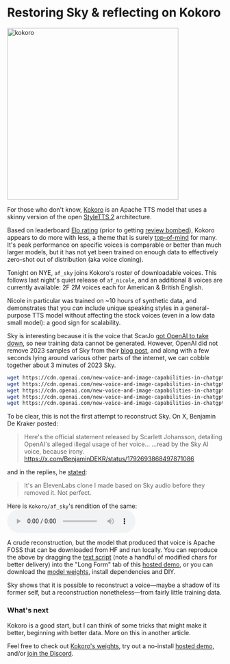 # Restoring Sky & reflecting on Kokoro

<img src="https://static0.gamerantimages.com/wordpress/wp-content/uploads/2024/08/terminator-zero-41-1.jpg" width="400" alt="kokoro" />

For those who don't know, [Kokoro](https://huggingface.co/hexgrad/Kokoro-82M) is an Apache TTS model that uses a skinny version of the open [StyleTTS 2](https://github.com/yl4579/StyleTTS2/tree/main) architecture.

Based on leaderboard [Elo rating](https://huggingface.co/hexgrad/Kokoro-82M#evaluation) (prior to getting [review bombed](https://huggingface.co/datasets/Pendrokar/TTS_Arena/discussions/2)), Kokoro appears to do more with less, a theme that is surely [top-of-mind](https://huggingface.co/deepseek-ai/DeepSeek-V3) for many. It's peak performance on specific voices is comparable or better than much larger models, but it has not yet been trained on enough data to effectively zero-shot out of distribution (aka voice cloning).

Tonight on NYE, `af_sky` joins Kokoro's roster of downloadable voices. This follows last night's quiet release of `af_nicole`, and an additional 8 voices are currently available: 2F 2M voices each for American & British English.

Nicole in particular was trained on ~10 hours of synthetic data, and demonstrates that you _can_ include unique speaking styles in a general-purpose TTS model without affecting the stock voices (even in a low data small model): a good sign for scalability.

Sky is interesting because it is the voice that ScarJo [got OpenAI to take down](https://x.com/OpenAI/status/1792443575839678909), so new training data cannot be generated. However, OpenAI did not remove 2023 samples of Sky from their [blog post](https://openai.com/index/chatgpt-can-now-see-hear-and-speak/), and along with a few seconds lying around various other parts of the internet, we can cobble together about 3 minutes of 2023 Sky.

```sh
wget https://cdn.openai.com/new-voice-and-image-capabilities-in-chatgpt/hd/story-sky.mp3
wget https://cdn.openai.com/new-voice-and-image-capabilities-in-chatgpt/hd/recipe-sky.mp3
wget https://cdn.openai.com/new-voice-and-image-capabilities-in-chatgpt/hd/speech-sky.mp3
wget https://cdn.openai.com/new-voice-and-image-capabilities-in-chatgpt/hd/poem-sky.mp3
wget https://cdn.openai.com/new-voice-and-image-capabilities-in-chatgpt/hd/info-sky.mp3
```

To be clear, this is not the first attempt to reconstruct Sky. On X, Benjamin De Kraker posted:
> Here's the official statement released by Scarlett Johansson, detailing OpenAI's alleged illegal usage of her voice...
> ...read by the Sky AI voice, because irony.
> https://x.com/BenjaminDEKR/status/1792693868497871086

and in the replies, he [stated](https://x.com/BenjaminDEKR/status/1792714347275501595):
> It's an ElevenLabs clone I made based on Sky audio before they removed it. Not perfect.

Here is `Kokoro/af_sky`'s rendition of the same:
<audio controls><source src="https://huggingface.co/hexgrad/Kokoro-82M/resolve/main/demo/af_sky.wav" type="audio/wav"></audio>

A crude reconstruction, but the model that produced that voice is Apache FOSS that can be downloaded from HF and run locally. You can reproduce the above by dragging the [text script](https://huggingface.co/hexgrad/Kokoro-82M/blob/main/demo/af_sky.txt) (note a handful of modified chars for better delivery) into the "Long Form" tab of this [hosted demo](https://huggingface.co/spaces/hexgrad/Kokoro-TTS), or you can download the [model weights](https://huggingface.co/hexgrad/Kokoro-82M), install dependencies and DIY.

Sky shows that it is possible to reconstruct a voice—maybe a shadow of its former self, but a reconstruction nonetheless—from fairly little training data.

### What's next

Kokoro is a good start, but I can think of some tricks that might make it better, beginning with better data. More on this in another article.

Feel free to check out [Kokoro's weights](https://huggingface.co/hexgrad/Kokoro-82M), try out a no-install [hosted demo](https://huggingface.co/spaces/hexgrad/Kokoro-TTS), and/or [join the Discord](https://discord.gg/QuGxSWBfQy).